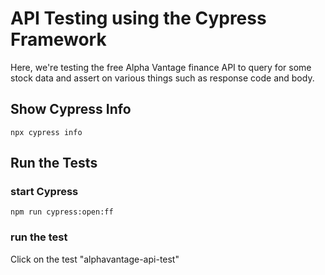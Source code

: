 # API Testing using the Cypress Framework

Here, we're testing the free Alpha Vantage finance API to query for some stock data and assert on various things such as response code and body.

## Show Cypress Info

```npx cypress info```

## Run the Tests

### start Cypress
```npm run cypress:open:ff```

### run the test
Click on the test "alphavantage-api-test"
